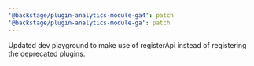 ```yaml
---
'@backstage/plugin-analytics-module-ga4': patch
'@backstage/plugin-analytics-module-ga': patch
---
```


Updated dev playground to make use of registerApi instead of registering the deprecated plugins.
